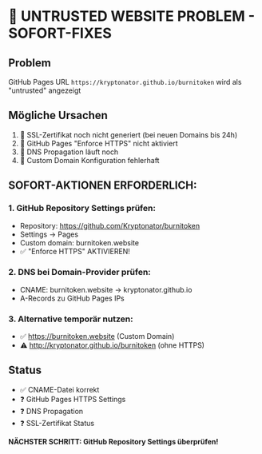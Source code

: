 # 🚨 UNTRUSTED WEBSITE PROBLEM - SOFORT-FIXES

## Problem

GitHub Pages URL `https://kryptonator.github.io/burnitoken` wird als "untrusted" angezeigt

## Mögliche Ursachen

1. 🚨 SSL-Zertifikat noch nicht generiert (bei neuen Domains bis 24h)
2. 🚨 GitHub Pages "Enforce HTTPS" nicht aktiviert
3. 🚨 DNS Propagation läuft noch
4. 🚨 Custom Domain Konfiguration fehlerhaft

## SOFORT-AKTIONEN ERFORDERLICH:

### 1. GitHub Repository Settings prüfen:

- Repository: https://github.com/Kryptonator/burnitoken
- Settings → Pages
- Custom domain: burnitoken.website
- ✅ "Enforce HTTPS" AKTIVIEREN!

### 2. DNS bei Domain-Provider prüfen:

- CNAME: burnitoken.website → kryptonator.github.io
- A-Records zu GitHub Pages IPs

### 3. Alternative temporär nutzen:

- ✅ https://burnitoken.website (Custom Domain)
- ⚠️ http://kryptonator.github.io/burnitoken (ohne HTTPS)

## Status

- ✅ CNAME-Datei korrekt
- ❓ GitHub Pages HTTPS Settings
- ❓ DNS Propagation
- ❓ SSL-Zertifikat Status

**NÄCHSTER SCHRITT: GitHub Repository Settings überprüfen!**
